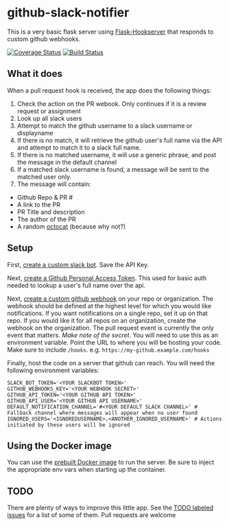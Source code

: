 # github-slack-notifier

This is a very basic flask server using [Flask-Hookserver](https://github.com/nickfrostatx/flask-hookserver)
that responds to custom github webhooks.

[![Coverage Status](https://coveralls.io/repos/github/CruxConnect/github-review-slack-notifier/badge.svg?branch=master)](https://coveralls.io/github/CruxConnect/github-review-slack-notifier)
[![Build Status](https://drone.cruxconnect.com/api/badges/CruxConnect/github-review-slack-notifier/status.svg)](https://drone.cruxconnect.com/CruxConnect/github-review-slack-notifier/)


## What it does

When a pull request hook is received, the app does the following things:

1. Check the action on the PR webook. Only continues if it is a review request or assignment
1. Look up all slack users
1. Attempt to match the github username to a slack username or displayname
1. If there is no match, it will retrieve the github user's full name via the API and attempt to match it to a slack full name.
1. If there is no matched username, it will use a generic phrase, and post the message in the default channel
1. If a matched slack username is found, a message will be sent to the matched user only.
1. The message will contain:
  * Github Repo & PR #
  * A link to the PR
  * PR Title and description
  * The author of the PR
  * A random [octocat](http://octodex.github.com) (because why not?)

## Setup

First, [create a custom slack bot](https://get.slack.help/hc/en-us/articles/115005265703-Create-a-bot-for-your-workspace#create-a-bot).
Save the API Key.

Next, [create a Github Personal Access Token](https://help.github.com/articles/creating-a-personal-access-token-for-the-command-line/).
This used for basic auth needed to lookup a user's full name over the api.

Next, [create a custom github webhook](https://developer.github.com/webhooks/creating/) on your repo or organization.
The webhook should be defined at the highest level for which you would like notifications.
If you want notifications on a single repo, set it up on that repo.
If you would like it for all repos on an organization, create the webhook on the organization.
The pull request event is currently the only event that matters.
*Make note of the secret*. You will need to use this as an environment variable.
Point the URL to where you will be hosting your code.
Make sure to include `/hooks`. e.g. `https://my-github.example.com/hooks`

Finally, host the code on a server that github can reach.
You will need the following environment variables:

```
SLACK_BOT_TOKEN='<YOUR SLACKBOT TOKEN>'
GITHUB_WEBHOOKS_KEY='<YOUR WEBHOOK SECRET>'
GITHUB_API_TOKEN='<YOUR GITHUB API TOKEN>'
GITHUB_API_USER='<YOUR GITHUB API USERNAME>'
DEFAULT_NOTIFICATION_CHANNEL='#<YOUR DEFAULT SLACK CHANNEL>' # Fallback channel where messages will appear when no user found
IGNORED_USERS='<IGNOREDUSERNAME>,<ANOTHER_IGNORED_USERNAME>' # Actions initiated by these users will be ignored
```

## Using the Docker image

You can use the [prebuilt Docker image](https://hub.docker.com/r/gidgidonihah/github-review-slack-notifier/) to run the server. Be sure to inject the appropriate env vars when starting up the container.

## TODO

There are plenty of ways to improve this little app.
See the [TODO labeled issues](https://github.com/Gidgidonihah/github-review-slack-notifier/issues?q=is%3Aissue+is%3Aopen+label%3Atodo) for a list of some of them.
Pull requests are welcome
